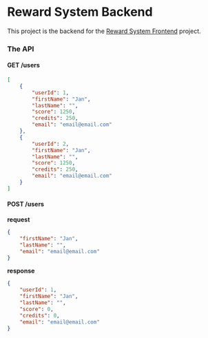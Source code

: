 # Reward System Backend

This project is the backend for the [Reward System Frontend](https://github.com/brendsimons/RewardSystem_frontend) project.

### The API
#### GET /users

```json
[
    {
        "userId": 1,
        "firstName": "Jan",
        "lastName": "",
        "score": 1250,
        "credits": 250,
        "email": "email@email.com"
    },
    {
        "userId": 2,
        "firstName": "Jan",
        "lastName": "",
        "score": 1250,
        "credits": 250,
        "email": "email@email.com"
    }
]
```

#### POST /users
**request**
```json
{
    "firstName": "Jan",
    "lastName": "",
    "email": "email@email.com"
}
```
**response**
```json
{
    "userId": 1,
    "firstName": "Jan",
    "lastName": "",
    "score": 0,
    "credits": 0,
    "email": "email@email.com"
}
```